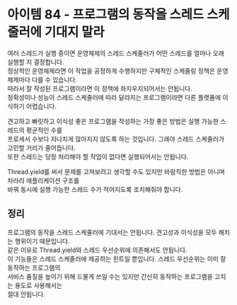 # 아이템 84 - 프로그램의 동작을 스레드 스케줄러에 기대지 말라

여러 스레드가 실행 중이면 운영체제의 스레드 스케줄러가 어떤 스레드를 얼마나 오래 실행할 지 결정합니다.    
정상적인 운영체제라면 이 작업을 공정하게 수행하지만 구체적인 스케줄링 정책은 운영체제마다 다를 수 있습니다.     
따라서 잘 작성된 프로그램이라면 이 정책에 좌지우지되어서는 안됩니다.     
정확성이나 성능이 스레드 스케줄러에 따라 달라지는 프로그램이라면 다른 플랫폼에 이식하기 어렵습니다.      

견고하고 빠릿하고 이식성 좋은 프로그램을 작성하는 가장 좋은 방법은 실행 가능한 스레드의 평균적인 수를   
프로세서 수보다 지나치게 많아지지 않도록 하는 것입니다. 그래야 스레드 스케줄러가 고민할 거리가 줄어듭니다.     
또한 스레드는 당장 처리해야 할 작업이 없다면 실행되어서는 안됩니다.     

Thread.yield를 써서 문제를 고쳐보려고 생각할 수도 있지만 바람직한 방법은 아니며 차라리 애플리케이션 구조를   
바꿔 동시에 실행 가능한 스레드 수가 적어지도록 조치해줘야 합니다.    

## 정리

프로그램의 동작을 스레드 스케줄러에 기대서는 안됩니다. 견고성과 이식성을 모두 해치는 행위이기 때문입니다.      
같은 이유로 Thread.yield와 스레드 우선순위에 의존해서도 안됩니다.       
이 기능들은 스레드 스케줄러에 제공하는 힌트일 뿐입니다. 스레드 우선순위는 이미 잘 동작하는 프로그램의     
서비스 품질을 높이기 위해 드물게 쓰일 수는 있지만 간신히 동작하는 프로그램을 고치는 용도로 사용해서는     
절대 안됩니다.           